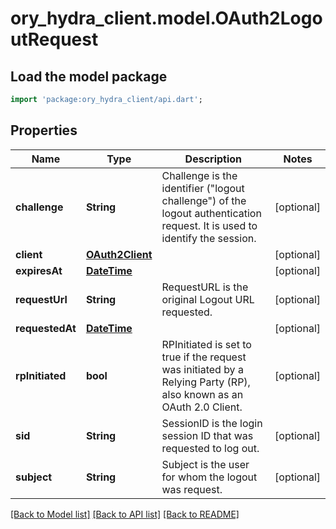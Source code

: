 # ory_hydra_client.model.OAuth2LogoutRequest

## Load the model package
```dart
import 'package:ory_hydra_client/api.dart';
```

## Properties
Name | Type | Description | Notes
------------ | ------------- | ------------- | -------------
**challenge** | **String** | Challenge is the identifier (\"logout challenge\") of the logout authentication request. It is used to identify the session. | [optional] 
**client** | [**OAuth2Client**](OAuth2Client.md) |  | [optional] 
**expiresAt** | [**DateTime**](DateTime.md) |  | [optional] 
**requestUrl** | **String** | RequestURL is the original Logout URL requested. | [optional] 
**requestedAt** | [**DateTime**](DateTime.md) |  | [optional] 
**rpInitiated** | **bool** | RPInitiated is set to true if the request was initiated by a Relying Party (RP), also known as an OAuth 2.0 Client. | [optional] 
**sid** | **String** | SessionID is the login session ID that was requested to log out. | [optional] 
**subject** | **String** | Subject is the user for whom the logout was request. | [optional] 

[[Back to Model list]](../README.md#documentation-for-models) [[Back to API list]](../README.md#documentation-for-api-endpoints) [[Back to README]](../README.md)


